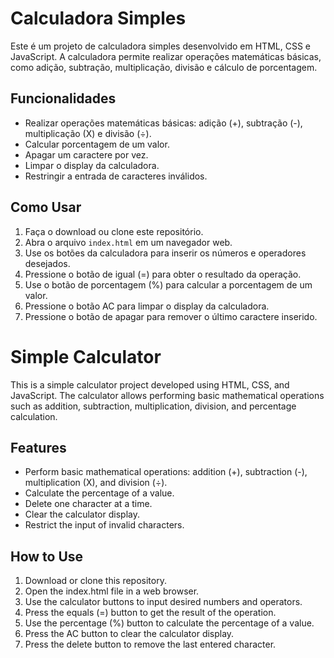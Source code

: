 # Calculadora Simples

Este é um projeto de calculadora simples desenvolvido em HTML, CSS e JavaScript. A calculadora permite realizar operações matemáticas básicas, como adição, subtração, multiplicação, divisão e cálculo de porcentagem.

## Funcionalidades

- Realizar operações matemáticas básicas: adição (+), subtração (-), multiplicação (X) e divisão (÷).
- Calcular porcentagem de um valor.
- Apagar um caractere por vez.
- Limpar o display da calculadora.
- Restringir a entrada de caracteres inválidos.

## Como Usar

1. Faça o download ou clone este repositório.
2. Abra o arquivo `index.html` em um navegador web.
3. Use os botões da calculadora para inserir os números e operadores desejados.
4. Pressione o botão de igual (=) para obter o resultado da operação.
5. Use o botão de porcentagem (%) para calcular a porcentagem de um valor.
6. Pressione o botão AC para limpar o display da calculadora.
7. Pressione o botão de apagar para remover o último caractere inserido.


# Simple Calculator
This is a simple calculator project developed using HTML, CSS, and JavaScript. The calculator allows performing basic mathematical operations such as addition, subtraction, multiplication, division, and percentage calculation.

## Features
- Perform basic mathematical operations: addition (+), subtraction (-), multiplication (X), and division (÷).
- Calculate the percentage of a value.
- Delete one character at a time.
- Clear the calculator display.
- Restrict the input of invalid characters.


## How to Use

1. Download or clone this repository.
2. Open the index.html file in a web browser.
3. Use the calculator buttons to input desired numbers and operators.
4. Press the equals (=) button to get the result of the operation.
5. Use the percentage (%) button to calculate the percentage of a value.
6. Press the AC button to clear the calculator display.
7. Press the delete button to remove the last entered character.


